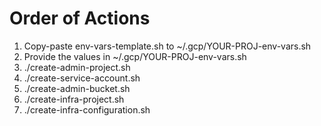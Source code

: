 # Order of Actions

1. Copy-paste env-vars-template.sh to ~/.gcp/YOUR-PROJ-env-vars.sh
2. Provide the values in ~/.gcp/YOUR-PROJ-env-vars.sh
3. ./create-admin-project.sh
4. ./create-service-account.sh
5. ./create-admin-bucket.sh
6. ./create-infra-project.sh
7. ./create-infra-configuration.sh

